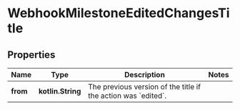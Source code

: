 
# WebhookMilestoneEditedChangesTitle

## Properties
Name | Type | Description | Notes
------------ | ------------- | ------------- | -------------
**from** | **kotlin.String** | The previous version of the title if the action was &#x60;edited&#x60;. | 



